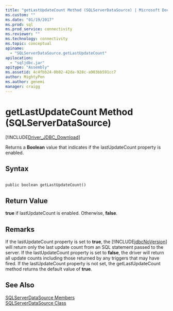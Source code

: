 ```yaml
---
title: "getLastUpdateCount Method (SQLServerDataSource) | Microsoft Docs"
ms.custom: ""
ms.date: "01/19/2017"
ms.prod: sql
ms.prod_service: connectivity
ms.reviewer: ""
ms.technology: connectivity
ms.topic: conceptual
apiname: 
  - "SQLServerDataSource.getLastUpdateCount"
apilocation: 
  - "sqljdbc.jar"
apitype: "Assembly"
ms.assetid: 4c4fbb24-0b02-42da-928c-a903bb591cc7
author: MightyPen
ms.author: genemi
manager: craigg
---
```

# getLastUpdateCount Method (SQLServerDataSource)
[!INCLUDE[Driver_JDBC_Download](../../../includes/driver_jdbc_download.md)]

  Returns a **Boolean** value that indicates if the lastUpdateCount property is enabled.  
  
## Syntax  
  
```  
  
public boolean getLastUpdateCount()  
```  
  
## Return Value  
 **true** if lastUpdateCount is enabled. Otherwise, **false**.  
  
## Remarks  
 If the lastUpdateCount property is set to **true**, the [!INCLUDE[jdbcNoVersion](../../../includes/jdbcnoversion_md.md)] will return only the last update count from an SQL statement passed to the server. If the lastUpdateCount property is set to **false**, the driver will return all update counts including those returned by any triggers that may have fired. If the lastUpdateCount property is not set, the getLastUpdateCount method returns the default value of **true**.  
  
## See Also  
 [SQLServerDataSource Members](../../../connect/jdbc/reference/sqlserverdatasource-members.md)   
 [SQLServerDataSource Class](../../../connect/jdbc/reference/sqlserverdatasource-class.md)  
  
  
